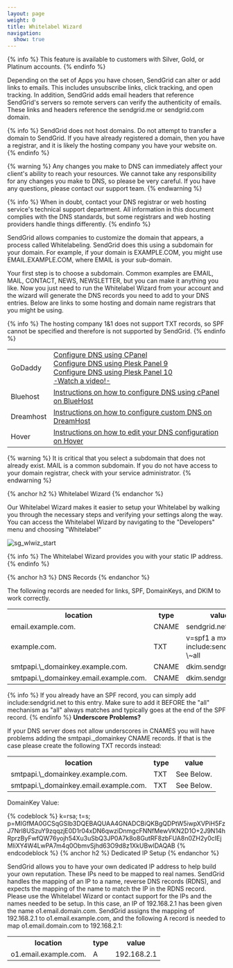 ```yaml
---
layout: page
weight: 0
title: Whitelabel Wizard
navigation:
  show: true
---
```


{% info %} This feature is available to customers with Silver, Gold, or Platinum accounts. {% endinfo %}


Depending on the set of Apps you have chosen, SendGrid can alter or add links to emails. This includes unsubscribe links, click tracking, and open tracking. In addition, SendGrid adds email headers that reference SendGrid's servers so remote servers can verify the authenticity of emails. These links and headers reference the sendgrid.me or sendgrid.com domain.


{% info %} SendGrid does not host domains. Do not attempt to transfer a domain to SendGrid. If you have already registered a domain, then you have a registrar, and it is likely the hosting company you have your website on. {% endinfo %}
 
{% warning %} Any changes you make to DNS can immediately affect your client's ability to reach your resources. We cannot take any responsibility for any changes you make to DNS, so please be very careful. If you have any questions, please contact our support team. {% endwarning %}
 
{% info %} When in doubt, contact your DNS registrar or web hosting service's technical support department. All information in this document complies with the DNS standards, but some registrars and web hosting providers handle things differently. {% endinfo %}


SendGrid allows companies to customize the domain that appears, a process called Whitelabeling. SendGrid does this using a subdomain for your domain. For example, if your domain is EXAMPLE.COM, you might use EMAIL.EXAMPLE.COM, where EMAIL is your sub-domain.

Your first step is to choose a subdomain. Common examples are EMAIL, MAIL, CONTACT, NEWS, NEWSLETTER, but you can make it anything you like. Now you just need to run the Whitelabel Wizard from your account and the wizard will generate the DNS records you need to add to your DNS entries. Below are links to some hosting and domain name registrars that you might be using.


{% info %} The hosting company 1&1 does not support TXT records, so SPF cannot be specified and therefore is not supported by SendGrid. {% endinfo %}


<table>
<tbody>
<tr class="odd">
<td align="left">GoDaddy</td>
<td align="left"><a href="http://support.godaddy.com/help/4597/setup-dns-using-cpanel">Configure DNS using CPanel</a> <br /> <a href="http://support.godaddy.com/help/198/setting-up-dns-with-your-parallels-plesk-panel-9-server-and-domain-with-us">Configure DNS using Plesk Panel 9</a> <br /> <a href="http://support.godaddy.com/help/6891/setting-up-dns-with-your-parallels-plesk-panel-10-server-and-domain-with-us">Configure DNS using Plesk Panel 10</a> <br /><a href="http://screencast.com/t/tip4j5ce6b">-Watch a video!-</a></td>
</tr>
<tr class="even">
<td align="left">Bluehost</td>
<td align="left"><a href="https://my.bluehost.com/cgi/help/559">Instructions on how to configure DNS using cPanel on BlueHost</a></td>
</tr>
<tr class="odd">
<td align="left">Dreamhost</td>
<td align="left"><a href="http://wiki.dreamhost.com/Custom_DNS">Instructions on how to configure custom DNS on DreamHost</a></td>
</tr>
<tr class="even">
<td align="left">Hover</td>
<td align="left"><a href="https://www.hover.com/help/edit-dns-records-cname-mx-txt-and-srv">Instructions on how to edit your DNS configuration on Hover</a></td>
</tr>
</tbody>
</table>


{% warning %} It is critical that you select a subdomain that does not already exist. MAIL is a common subdomain. If you do not have access to your domain registrar, check with your service administrator. {% endwarning %}
 
{% anchor h2 %} Whitelabel Wizard {% endanchor %}


Our Whitelabel Wizard makes it easier to setup your Whitelabel by walking you through the necessary steps and verifying your settings along the way. You can access the Whitelabel Wizard by navigating to the "Developers" menu and choosing "Whitelabel"

![]({{root_url}}/images/whitelabel_1.png "sg_wlwiz_start")


{% info %} The Whitelabel Wizard provides you with your static IP address. {% endinfo %}
 
{% anchor h3 %} DNS Records {% endanchor %}


The following records are needed for links, SPF, DomainKeys, and DKIM to work correctly.

<table class="table table-bordered table-striped">
   <tbody>
      <tr>
         <th>location</th>
         <th>type</th>
         <th>value</th>
      </tr>
      <tr>
         <td>email.example.com.</td>
         <td>CNAME</td>
         <td>sendgrid.net.</td>
      </tr>
      <tr>
         <td>example.com.</td>
         <td>TXT</td>
         <td>v=spf1 a mx include:sendgrid.net \~all</td>
      </tr>
      <tr>
         <td>smtpapi.\_domainkey.example.com.</td>
         <td>CNAME</td>
         <td>dkim.sendgrid.net.</td>
      </tr>
      <tr>
         <td>smtpapi.\_domainkey.email.example.com.</td>
         <td>CNAME</td>
         <td>dkim.sendgrid.net.</td>
      </tr>
   </tbody>
</table>


{% info %} If you already have an SPF record, you can simply add include:sendgrid.net to this entry. Make sure to add it BEFORE the "all" mechanism as "all" always matches and typically goes at the end of the SPF record. {% endinfo %}
 **Underscore Problems?**

If your DNS server does not allow underscores in CNAMES you will have problems adding the smtpapi.\_domainkey CNAME records. If that is the case please create the following TXT records instead:

<table class="table table-bordered table-striped">
   <tbody>
      <tr>
         <th>location</th>
         <th>type</th>
         <th>value</th>
      </tr>
      <tr>
         <td>smtpapi.\_domainkey.example.com.</td>
         <td>TXT</td>
         <td>See Below.</td>
      </tr>
      <tr>
         <td>smtpapi.\_domainkey.email.example.com.</td>
         <td>TXT</td>
         <td>See Below.</td>
      </tr>
   </tbody>
</table>

DomainKey Value:

{% codeblock %}
k=rsa; t=s; p=MIGfMA0GCSqGSIb3DQEBAQUAA4GNADCBiQKBgQDPtW5iwpXVPiH5FzJ7Nrl8USzuY9zqqzjE0D1r04xDN6qwziDnmgcFNNfMewVKN2D1O+2J9N14hRprzByFwfQW76yojh54Xu3uSbQ3JP0A7k8o8GutRF8zbFUA8n0ZH2y0cIEjMliXY4W4LwPA7m4q0ObmvSjhd63O9d8z1XkUBwIDAQAB
{% endcodeblock %} 
{% anchor h2 %} Dedicated IP Setup {% endanchor %}


SendGrid allows you to have your own dedicated IP address to help build your own reputation. These IPs need to be mapped to real names. SendGrid handles the mapping of an IP to a name, reverse DNS records (RDNS), and expects the mapping of the name to match the IP in the RDNS record. Please use the Whitelabel Wizard or contact support for the IPs and the names needed to be setup. In this case, an IP of 192.168.2.1 has been given the name o1.email.domain.com. SendGrid assigns the mapping of 192.168.2.1 to o1.email.example.com, and the following A record is needed to map o1.email.domain.com to 192.168.2.1:

<table class="table table-bordered table-striped">
   <tbody>
      <tr>
         <th>location</th>
         <th>type</th>
         <th>value</th>
      </tr>
      <tr>
         <td>o1.email.example.com.</td>
         <td>A</td>
         <td>192.168.2.1</td>
      </tr>
   </tbody>
</table>


